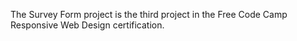 The Survey Form project is the third project in the Free Code Camp Responsive Web Design certification.
